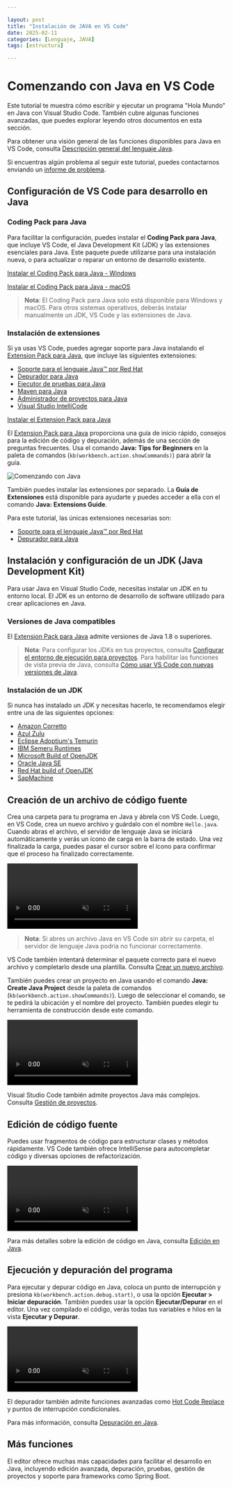 ```yaml
---

layout: post  
title: "Instalación de JAVA en VS Code"  
date: 2025-02-11  
categories: [Lenguaje, JAVA]  
tags: [estructura]  

---
```


# Comenzando con Java en VS Code

Este tutorial te muestra cómo escribir y ejecutar un programa "Hola Mundo" en Java con Visual Studio Code. También cubre algunas funciones avanzadas, que puedes explorar leyendo otros documentos en esta sección.

Para obtener una visión general de las funciones disponibles para Java en VS Code, consulta [Descripción general del lenguaje Java](https://code.visualstudio.com/docs/languages/java.md).

Si encuentras algún problema al seguir este tutorial, puedes contactarnos enviando un [informe de problema](https://github.com/microsoft/vscode-java-pack/issues).

## Configuración de VS Code para desarrollo en Java

### Coding Pack para Java

Para facilitar la configuración, puedes instalar el **Coding Pack para Java**, que incluye VS Code, el Java Development Kit (JDK) y las extensiones esenciales para Java. Este paquete puede utilizarse para una instalación nueva, o para actualizar o reparar un entorno de desarrollo existente.

<a class="buttonLink" onclick="pushCodingPackEvent('java', 'win')" href="https://aka.ms/vscode-java-installer-win">Instalar el Coding Pack para Java - Windows</a>

<a class="buttonLink" onclick="pushCodingPackEvent('java', 'mac')" href="https://aka.ms/vscode-java-installer-mac">Instalar el Coding Pack para Java - macOS</a><br>

> **Nota**: El Coding Pack para Java solo está disponible para Windows y macOS. Para otros sistemas operativos, deberás instalar manualmente un JDK, VS Code y las extensiones de Java.

### Instalación de extensiones

Si ya usas VS Code, puedes agregar soporte para Java instalando el [Extension Pack para Java](https://marketplace.visualstudio.com/items?itemName=vscjava.vscode-java-pack), que incluye las siguientes extensiones:

* [Soporte para el lenguaje Java™ por Red Hat](https://marketplace.visualstudio.com/items?itemName=redhat.java)
* [Depurador para Java](https://marketplace.visualstudio.com/items?itemName=vscjava.vscode-java-debug)
* [Ejecutor de pruebas para Java](https://marketplace.visualstudio.com/items?itemName=vscjava.vscode-java-test)
* [Maven para Java](https://marketplace.visualstudio.com/items?itemName=vscjava.vscode-maven)
* [Administrador de proyectos para Java](https://marketplace.visualstudio.com/items?itemName=vscjava.vscode-java-dependency)
* [Visual Studio IntelliCode](https://marketplace.visualstudio.com/items?itemName=VisualStudioExptTeam.vscodeintellicode)

<a class="install-extension-btn" href="vscode:extension/vscjava.vscode-java-pack">Instalar el Extension Pack para Java</a>

El [Extension Pack para Java](https://marketplace.visualstudio.com/items?itemName=vscjava.vscode-java-pack) proporciona una guía de inicio rápido, consejos para la edición de código y depuración, además de una sección de preguntas frecuentes. Usa el comando **Java: Tips for Beginners** en la paleta de comandos (`kb(workbench.action.showCommands)`) para abrir la guía.

![Comenzando con Java](https://code.visualstudio.com/assets/docs/java/java-tutorial/getting-started.png)

También puedes instalar las extensiones por separado. La **Guía de Extensiones** está disponible para ayudarte y puedes acceder a ella con el comando **Java: Extensions Guide**.

Para este tutorial, las únicas extensiones necesarias son:

* [Soporte para el lenguaje Java™ por Red Hat](https://marketplace.visualstudio.com/items?itemName=redhat.java)
* [Depurador para Java](https://marketplace.visualstudio.com/items?itemName=vscjava.vscode-java-debug)

## Instalación y configuración de un JDK (Java Development Kit)

Para usar Java en Visual Studio Code, necesitas instalar un JDK en tu entorno local. El JDK es un entorno de desarrollo de software utilizado para crear aplicaciones en Java.

### Versiones de Java compatibles

El [Extension Pack para Java](https://marketplace.visualstudio.com/items?itemName=vscjava.vscode-java-pack) admite versiones de Java 1.8 o superiores.

> **Nota**: Para configurar los JDKs en tus proyectos, consulta [Configurar el entorno de ejecución para proyectos](https://code.visualstudio.com/docs/java/java-project.md#configure-runtime-for-projects). Para habilitar las funciones de vista previa de Java, consulta [Cómo usar VS Code con nuevas versiones de Java](/docs/java/java-faq.md#how-can-i-use-visual-studio-code-with-new-java-versions).

### Instalación de un JDK

Si nunca has instalado un JDK y necesitas hacerlo, te recomendamos elegir entre una de las siguientes opciones:

* [Amazon Corretto](https://aws.amazon.com/corretto)
* [Azul Zulu](https://www.azul.com/downloads/?package=jdk)
* [Eclipse Adoptium's Temurin](https://adoptium.net/)
* [IBM Semeru Runtimes](https://developer.ibm.com/languages/java/semeru-runtimes)
* [Microsoft Build of OpenJDK](https://www.microsoft.com/openjdk)
* [Oracle Java SE](https://www.oracle.com/java/technologies/javase-downloads.html)
* [Red Hat build of OpenJDK](https://developers.redhat.com/products/openjdk/download)
* [SapMachine](https://sapmachine.io)

## Creación de un archivo de código fuente

Crea una carpeta para tu programa en Java y ábrela con VS Code. Luego, en VS Code, crea un nuevo archivo y guárdalo con el nombre `Hello.java`. Cuando abras el archivo, el servidor de lenguaje Java se iniciará automáticamente y verás un ícono de carga en la barra de estado. Una vez finalizada la carga, puedes pasar el cursor sobre el ícono para confirmar que el proceso ha finalizado correctamente.

<video src="https://code.visualstudio.com/assets/docs/java/java-tutorial/JavaHelloWorld.Standalone.mp4" autoplay="" loop="" muted="" playsinline="" controls="" title="Creating a source code file">
</video>

> **Nota**: Si abres un archivo Java en VS Code sin abrir su carpeta, el servidor de lenguaje Java podría no funcionar correctamente.

VS Code también intentará determinar el paquete correcto para el nuevo archivo y completarlo desde una plantilla. Consulta [Crear un nuevo archivo](https://code.visualstudio.com/docs/java/java-editing.md#create-new-file).

También puedes crear un proyecto en Java usando el comando **Java: Create Java Project** desde la paleta de comandos (`kb(workbench.action.showCommands)`). Luego de seleccionar el comando, se te pedirá la ubicación y el nombre del proyecto. También puedes elegir tu herramienta de construcción desde este comando.

<video src="https://code.visualstudio.com/assets/docs/java/java-tutorial/JavaHelloWorld.Project.mp4" autoplay="" loop="" muted="" playsinline="" controls="" title="Create Java Project">
</video>

Visual Studio Code también admite proyectos Java más complejos. Consulta [Gestión de proyectos](https://code.visualstudio.com/docs/java/java-project.md).

## Edición de código fuente

Puedes usar fragmentos de código para estructurar clases y métodos rápidamente. VS Code también ofrece IntelliSense para autocompletar código y diversas opciones de refactorización.

<video src="https://code.visualstudio.com/assets/docs/java/java-tutorial/edit-code.mp4" autoplay loop muted playsinline controls title="Edición de código fuente">
</video>

Para más detalles sobre la edición de código en Java, consulta [Edición en Java](https://code.visualstudio.com/docs/java/java-editing.md).

## Ejecución y depuración del programa

Para ejecutar y depurar código en Java, coloca un punto de interrupción y presiona `kb(workbench.action.debug.start)`, o usa la opción **Ejecutar > Iniciar depuración**. También puedes usar la opción **Ejecutar/Depurar** en el editor. Una vez compilado el código, verás todas tus variables e hilos en la vista **Ejecutar y Depurar**.

<video src="https://code.visualstudio.com/assets/docs/java/java-tutorial/run-debug.mp4" autoplay loop muted playsinline controls title="Ejecución y depuración del programa">
</video>

El depurador también admite funciones avanzadas como [Hot Code Replace](https://code.visualstudio.com/docs/java/java-debugging.md#hot-code-replace) y puntos de interrupción condicionales.

Para más información, consulta [Depuración en Java](https://code.visualstudio.com/docs/java/java-debugging.md).

## Más funciones

El editor ofrece muchas más capacidades para facilitar el desarrollo en Java, incluyendo edición avanzada, depuración, pruebas, gestión de proyectos y soporte para frameworks como Spring Boot.
